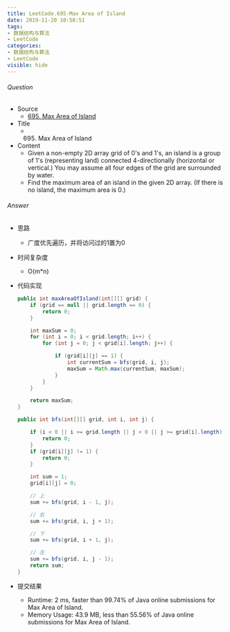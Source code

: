 ```yaml
---
title: LeetCode.695-Max Area of Island
date: 2019-11-20 10:58:51
tags:
- 数据结构与算法
- LeetCode
categories:
- 数据结构与算法
- LeetCode
visible: hide
---
```

###### Question
- Source
	- [695. Max Area of Island]() 
- Title
	- 695. Max Area of Island 
- Content
	- Given a non-empty 2D array grid of 0's and 1's, an island is a group of 1's (representing land) connected 4-directionally (horizontal or vertical.) You may assume all four edges of the grid are surrounded by water.
	- Find the maximum area of an island in the given 2D array. (If there is no island, the maximum area is 0.) 
<!--more-->

###### Answer
- 思路
	- 广度优先遍历，并将访问过的1置为0
- 时间复杂度
	- O(m*n) 	
- 代码实现

	```Java
	public int maxAreaOfIsland(int[][] grid) {
        if (grid == null || grid.length == 0) {
            return 0;
        }

        int maxSum = 0;
        for (int i = 0; i < grid.length; i++) {
            for (int j = 0; j < grid[i].length; j++) {

                if (grid[i][j] == 1) {
                    int currentSum = bfs(grid, i, j);
                    maxSum = Math.max(currentSum, maxSum);
                }
            }
        }

        return maxSum;
    }

    public int bfs(int[][] grid, int i, int j) {

        if (i < 0 || i >= grid.length || j < 0 || j >= grid[i].length) {
            return 0;
        }
        if (grid[i][j] != 1) {
            return 0;
        }

        int sum = 1;
        grid[i][j] = 0;

        // 上
        sum += bfs(grid, i - 1, j);

        // 右
        sum += bfs(grid, i, j + 1);

        // 下
        sum += bfs(grid, i + 1, j);

        // 左
        sum += bfs(grid, i, j - 1);
        return sum;
    }
	```
- 提交结果
	- Runtime: 2 ms, faster than 99.74% of Java online submissions for Max Area of Island.
	- Memory Usage: 43.9 MB, less than 55.56% of Java online submissions for Max Area of Island. 
